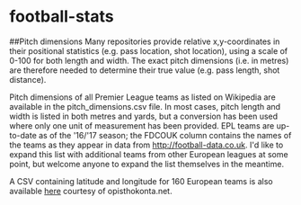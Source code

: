 # football-stats

##Pitch dimensions
Many repositories provide relative x,y-coordinates in their positional statistics (e.g. pass location, shot location), using a scale of 0-100 for both length and width. The exact pitch dimensions (i.e. in metres) are therefore needed to determine their true value (e.g. pass length, shot distance).

Pitch dimensions of all Premier League teams as listed on Wikipedia are available in the pitch_dimensions.csv file. In most cases, pitch length and width is listed in both metres and yards, but a conversion has been used where only one unit of measurement has been provided. EPL teams are up-to-date as of the '16/'17 season; the FDCOUK column contains the names of the teams as they appear in data from http://football-data.co.uk. I'd like to expand this list with additional teams from other European leagues at some point, but welcome anyone to expand the list themselves in the meantime.

A CSV containing latitude and longitude for 160 European teams is also available [here](http://opisthokonta.net/wp-content/uploads/2015/03/stadiums_20150302.csv) courtesy of opisthokonta.net.
